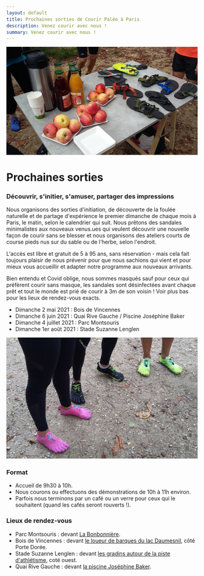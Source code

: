 ```yaml
---
layout: default
title: Prochaines sorties de Courir Paléo à Paris
description: Venez courir avec nous !
summary: Venez courir avec nous !
---
```

![Courir Paleo](/assets/images/CourirPaleo_atelier_Bois-de-Vincennes_2017_table_1200px.jpg)
# Prochaines sorties

### Découvrir, s'initier, s'amuser, partager des impressions

Nous organisons des sorties d'initiation, de découverte de la foulée naturelle et de partage d'expérience le premier dimanche de chaque mois à Paris, le matin, selon le calendrier qui suit.
Nous prêtons des sandales minimalistes aux nouveaux venus.ues qui veulent découvrir une nouvelle façon de courir sans se blesser et nous organisons des ateliers courts de course pieds nus sur du sable ou de l'herbe, selon l'endroit.

L'accès est libre et gratuit de 5 à 95 ans, sans réservation - mais cela fait toujours plaisir de nous prévenir pour que nous sachions qui vient et pour mieux vous accueillir et adapter notre programme aux nouveaux arrivants.

Bien entendu et Covid oblige, nous sommes masqués sauf pour ceux qui préfèrent courir sans masque, les sandales sont désinfectées avant chaque prêt et tout le monde est prié de courir à 3m de son voisin&nbsp;!
Voir plus bas pour les lieux de rendez-vous exacts.​

- Dimanche 2 mai 2021&nbsp;: Bois de Vincennes
- Dimanche 6 juin 2021&nbsp;: Quai Rive Gauche / Piscine Joséphine Baker
- Dimanche 4 juillet 2021&nbsp;: Parc Montsouris
- Dimanche 1er août 2021&nbsp;: Stade Suzanne Lenglen
​

![Courir Paleo](/assets/images/CourirPaleo_atelier_Bois-de-Vincennes_2017_VFF2_1200px.jpg)
### Format
- Accueil de 9h30 à 10h.
- Nous courons ou effectuons des démonstrations de 10h à 11h environ.
- Parfois nous terminons par un café ou un verre pour ceux qui le souhaitent (quand les cafés seront rouverts&nbsp;!).

### Lieux de rendez-vous
- Parc Montsouris&nbsp;: devant [La Bonbonnière](https://goo.gl/maps/RUvVHuyTAXZ8Kg8XA).
- Bois de Vincennes&nbsp;: devant [le loueur de barques du lac Daumesnil](https://goo.gl/maps/cTo9py5b5GwrV8KC9), côté Porte Dorée.
- Stade Suzanne Lenglen&nbsp;: devant [les gradins autour de la piste d'athlétisme](https://goo.gl/maps/dx16s8HVGmrYxbMb8), coté ouest.
- Quai Rive Gauche&nbsp;: devant [la piscine Joséphine Baker](https://g.page/PiscineJosephineBaker?share).

